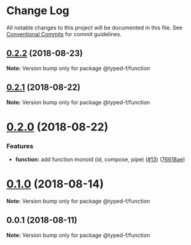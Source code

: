 # Change Log

All notable changes to this project will be documented in this file.
See [Conventional Commits](https://conventionalcommits.org) for commit guidelines.

<a name="0.2.2"></a>
## [0.2.2](https://github.com/Ailrun/typed-f/compare/v0.2.1...v0.2.2) (2018-08-23)

**Note:** Version bump only for package @typed-f/function





<a name="0.2.1"></a>
## [0.2.1](https://github.com/Ailrun/typed-f/compare/v0.2.0...v0.2.1) (2018-08-22)

**Note:** Version bump only for package @typed-f/function





<a name="0.2.0"></a>
# [0.2.0](https://github.com/Ailrun/typed-f/compare/v0.1.0...v0.2.0) (2018-08-22)


### Features

* **function:** add function monoid (id, compose, pipe) ([#13](https://github.com/Ailrun/typed-f/issues/13)) ([76618ae](https://github.com/Ailrun/typed-f/commit/76618ae))





<a name="0.1.0"></a>
# [0.1.0](https://github.com/Ailrun/typed-f/compare/v0.0.1...v0.1.0) (2018-08-14)

**Note:** Version bump only for package @typed-f/function





<a name="0.0.1"></a>
## 0.0.1 (2018-08-11)

**Note:** Version bump only for package @typed-f/function
